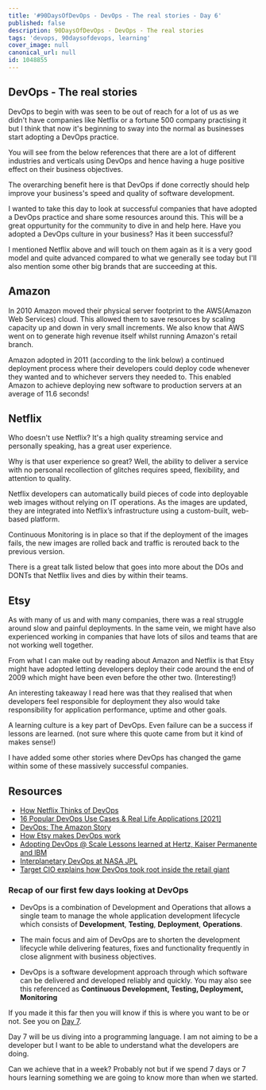 ```yaml
---
title: '#90DaysOfDevOps - DevOps - The real stories - Day 6'
published: false
description: 90DaysOfDevOps - DevOps - The real stories
tags: 'devops, 90daysofdevops, learning'
cover_image: null
canonical_url: null
id: 1048855
---
```


## DevOps - The real stories

DevOps to begin with was seen to be out of reach for a lot of us as we didn't have companies like Netflix or a fortune 500 company practising it but I think that now it's beginning to sway into the normal as businesses start adopting a DevOps practice.

You will see from the below references that there are a lot of different industries and verticals using DevOps and hence having a huge positive effect on their business objectives.

The overarching benefit here is that DevOps if done correctly should help improve your business's speed and quality of software development.

I wanted to take this day to look at successful companies that have adopted a DevOps practice and share some resources around this. This will be a great oppurtunity for the community to dive in and help here. Have you adopted a DevOps culture in your business? Has it been successful?

I mentioned Netflix above and will touch on them again as it is a very good model and quite advanced compared to what we generally see today but I'll also mention some other big brands that are succeeding at this.

## Amazon

In 2010 Amazon moved their physical server footprint to the AWS(Amazon Web Services) cloud. This allowed them to save resources by scaling capacity up and down in very small increments. We also know that AWS went on to generate high revenue itself whilst running Amazon's retail branch.

Amazon adopted in 2011 (according to the link below) a continued deployment process where their developers could deploy code whenever they wanted and to whichever servers they needed to. This enabled Amazon to achieve deploying new software to production servers at an average of 11.6 seconds!

## Netflix

Who doesn't use Netflix? It's a high quality streaming service and personally speaking, has a great user experience.

Why is that user experience so great? Well, the ability to deliver a service with no personal recollection of glitches requires speed, flexibility, and attention to quality.

Netflix developers can automatically build pieces of code into deployable web images without relying on IT operations. As the images are updated, they are integrated into Netflix’s infrastructure using a custom-built, web-based platform.

Continuous Monitoring is in place so that if the deployment of the images fails, the new images are rolled back and traffic is rerouted back to the previous version.

There is a great talk listed below that goes into more about the DOs and DONTs that Netflix lives and dies by within their teams.

## Etsy

As with many of us and with many companies, there was a real struggle around slow and painful deployments. In the same vein, we might have also experienced working in companies that have lots of silos and teams that are not working well together.

From what I can make out by reading about Amazon and Netflix is that Etsy might have adopted letting developers deploy their code around the end of 2009 which might have been even before the other two. (Interesting!)

An interesting takeaway I read here was that they realised that when developers feel responsible for deployment they also would take responsibility for application performance, uptime and other goals.

A learning culture is a key part of DevOps. Even failure can be a success if lessons are learned. (not sure where this quote came from but it kind of makes sense!)

I have added some other stories where DevOps has changed the game within some of these massively successful companies.

## Resources

- [How Netflix Thinks of DevOps](https://www.youtube.com/watch?v=UTKIT6STSVM)
- [16 Popular DevOps Use Cases & Real Life Applications [2021]](https://www.upgrad.com/blog/devops-use-cases-applications/)
- [DevOps: The Amazon Story](https://www.youtube.com/watch?v=ZzLa0YEbGIY)
- [How Etsy makes DevOps work](https://www.networkworld.com/article/2886672/how-etsy-makes-devops-work.html)
- [Adopting DevOps @ Scale Lessons learned at Hertz, Kaiser Permanente and lBM](https://www.youtube.com/watch?v=gm18-gcgXRY)
- [Interplanetary DevOps at NASA JPL](https://www.usenix.org/conference/lisa16/technical-sessions/presentation/isla)
- [Target CIO explains how DevOps took root inside the retail giant](https://enterprisersproject.com/article/2017/1/target-cio-explains-how-devops-took-root-inside-retail-giant)

### Recap of our first few days looking at DevOps

- DevOps is a combination of Development and Operations that allows a single team to manage the whole application development lifecycle which consists of **Development**, **Testing**, **Deployment**, **Operations**.

- The main focus and aim of DevOps are to shorten the development lifecycle while delivering features, fixes and functionality frequently in close alignment with business objectives.

- DevOps is a software development approach through which software can be delivered and developed reliably and quickly. You may also see this referenced as **Continuous Development, Testing, Deployment, Monitoring**

If you made it this far then you will know if this is where you want to be or not. See you on [Day 7](/90dayspractical/90DaysOfDevOps/2022/Days/day07.md).

Day 7 will be us diving into a programming language. I am not aiming to be a developer but I want to be able to understand what the developers are doing.

Can we achieve that in a week? Probably not but if we spend 7 days or 7 hours learning something we are going to know more than when we started.

